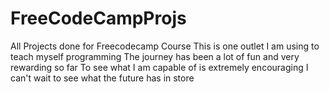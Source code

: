# FreeCodeCampProjs
All Projects done for Freecodecamp Course
This is one outlet I am using to teach myself programming
The journey has been a lot of fun and very rewarding so far
To see what I am capable of is extremely encouraging
I can't wait to see what the future has in store
